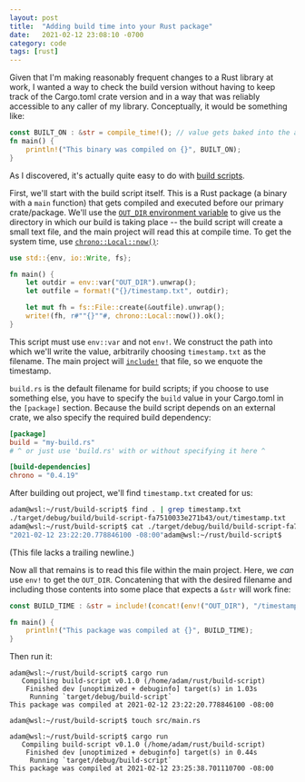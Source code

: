 ```yaml
---
layout: post
title:  "Adding build time into your Rust package"
date:   2021-02-12 23:08:10 -0700
category: code
tags: [rust]
---
```


Given that I'm making reasonably frequent changes to a Rust library at work, I wanted a way to check the build version without having to keep track of the Cargo.toml crate version and in a way that was reliably accessible to any caller of my library. Conceptually, it would be something like:

```rust
const BUILT_ON : &str = compile_time!(); // value gets baked into the application
fn main() {
    println!("This binary was compiled on {}", BUILT_ON);
}
```

As I discovered, it's actually quite easy to do with [build scripts](https://doc.rust-lang.org/cargo/reference/build-scripts.html).

First, we'll start with the build script itself. This is a Rust package (a binary with a `main` function) that gets compiled and executed before our primary crate/package. We'll use the [`OUT_DIR` environment variable](https://doc.rust-lang.org/cargo/reference/environment-variables.html#environment-variables-cargo-sets-for-build-scripts) to give us the directory in which our build is taking place -- the build script will create a small text file, and the main project will read this at compile time. To get the system time, use [`chrono::Local::now()`](https://docs.rs/chrono/0.4.19/chrono/offset/struct.Local.html#method.now):

```rust
use std::{env, io::Write, fs};

fn main() {
    let outdir = env::var("OUT_DIR").unwrap();
    let outfile = format!("{}/timestamp.txt", outdir);

    let mut fh = fs::File::create(&outfile).unwrap();
    write!(fh, r#""{}""#, chrono::Local::now()).ok();
}
```

This script must use `env::var` and not `env!`. We construct the path into which we'll write the value, arbitrarily choosing `timestamp.txt` as the filename. The main project will [`include!`](https://doc.rust-lang.org/std/macro.include.html) that file, so we enquote the timestamp.

`build.rs` is the default filename for build scripts; if you choose to use something else, you have to specify the `build` value in your Cargo.toml in the `[package]` section. Because the build script depends on an external crate, we also specify the required build dependency:

```toml
[package]
build = "my-build.rs"
# ^ or just use 'build.rs' with or without specifying it here ^

[build-dependencies]
chrono = "0.4.19"
```

After building out project, we'll find `timestamp.txt` created for us:


```bash
adam@wsl:~/rust/build-script$ find . | grep timestamp.txt
./target/debug/build/build-script-fa7510033e271b43/out/timestamp.txt
adam@wsl:~/rust/build-script$ cat ./target/debug/build/build-script-fa7510033e271b43/out/timestamp.txt
"2021-02-12 23:22:20.778846100 -08:00"adam@wsl:~/rust/build-script$
```

(This file lacks a trailing newline.)

Now all that remains is to read this file within the main project. Here, we _can_ use `env!` to get the `OUT_DIR`. Concatening that with the desired filename and including those contents into some place that expects a `&str` will work fine:

```rust
const BUILD_TIME : &str = include!(concat!(env!("OUT_DIR"), "/timestamp.txt"));

fn main() {
    println!("This package was compiled at {}", BUILD_TIME);
}
```

Then run it:

```
adam@wsl:~/rust/build-script$ cargo run
   Compiling build-script v0.1.0 (/home/adam/rust/build-script)
    Finished dev [unoptimized + debuginfo] target(s) in 1.03s
     Running `target/debug/build-script`
This package was compiled at 2021-02-12 23:22:20.778846100 -08:00

adam@wsl:~/rust/build-script$ touch src/main.rs

adam@wsl:~/rust/build-script$ cargo run
   Compiling build-script v0.1.0 (/home/adam/rust/build-script)
    Finished dev [unoptimized + debuginfo] target(s) in 0.44s
     Running `target/debug/build-script`
This package was compiled at 2021-02-12 23:25:38.701110700 -08:00
```
